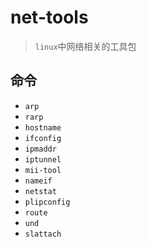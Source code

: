 # net-tools
> `linux`中网络相关的工具包

## 命令
- `arp`
- `rarp`
- `hostname`
- `ifconfig`
- `ipmaddr`
- `iptunnel`
- `mii-tool`
- `nameif`
- `netstat`
- `plipconfig`
- `route`
- `und`
- `slattach`
<!--stackedit_data:
eyJoaXN0b3J5IjpbNDYxNjIyMDRdfQ==
-->